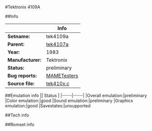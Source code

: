 #Tektronix 4109A

##Info

||Info|
|-----|-----|
|**Setname:**|tek4109a
|**Parent:**|[tek4107a](tek4107a.md)
|**Year:**|1983
|**Manufacturer:**|Tektronix
|**Status:**|preliminary
|**Bug reports:**|[MAMETesters](http://mametesters.org/view_all_set.php?type=1&temporary=y&search=tek410x.c)
|**Source file:**|[tek410x.c](https://github.com/mamedev/mame/blob/master/src/mess/drivers/tek410x.c)

##Emulation info
|| Status |
|-----|-----|
|Overall emulation:|preliminary
|Color emulation:|good
|Sound emulation:|preliminary
|Graphics emulation:|good
|Savestates:|unsupported

##Tech info

##Romset info

<!--- START OF EDITED COMMENT DO NOT TOUCH TEXT ABOVE-->
